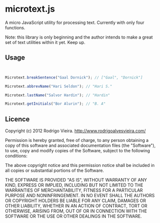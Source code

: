 microtext.js
=========

A micro JavaScript utility for processing text. Currently with only four functions.

Note: this library is only beginning and the author intends to make a great set of text utilities within it yet. Keep up.

Usage
-----

```javascript


Microtext.breakSentence("Gaal Dornick"); // ["Gaal", "Dornick"]

Microtext.abbrevName("Hari Seldon"); // "Hari S."

Microtext.lastName("Salvor Hardin"); // "Hardin"

Microtext.getInitials("Bor Alurin"); // "B. A"

```

Licence
-------

Copyright (c) 2012 Rodrigo Vieira. http://www.rodrigoalvesvieira.com/

Permission is hereby granted, free of charge, to any person obtaining
a copy of this software and associated documentation files (the
"Software"), to use, copy and modify copies of the Software, subject 
to the following conditions:

The above copyright notice and this permission notice shall be
included in all copies or substantial portions of the Software.

THE SOFTWARE IS PROVIDED "AS IS", WITHOUT WARRANTY OF ANY KIND,
EXPRESS OR IMPLIED, INCLUDING BUT NOT LIMITED TO THE WARRANTIES OF
MERCHANTABILITY, FITNESS FOR A PARTICULAR PURPOSE AND
NONINFRINGEMENT. IN NO EVENT SHALL THE AUTHORS OR COPYRIGHT HOLDERS BE
LIABLE FOR ANY CLAIM, DAMAGES OR OTHER LIABILITY, WHETHER IN AN ACTION
OF CONTRACT, TORT OR OTHERWISE, ARISING FROM, OUT OF OR IN CONNECTION
WITH THE SOFTWARE OR THE USE OR OTHER DEALINGS IN THE SOFTWARE.